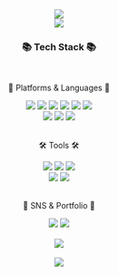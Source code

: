 
<div align=center>
	 <img src="https://capsule-render.vercel.app/api?type=waving&color=auto&height=200&section=header&text=Parksonia%20Github!&fontSize=80" />	
</div>

<div align="center">
  <img src="https://hits.seeyoufarm.com/api/count/incr/badge.svg?url=https%3A%2F%2Fgithub.com%2FParksonia&count_bg=%23FFDAC7&title_bg=%23FFADAD&icon=&icon_color=%23E7E7E7&title=hits&edge_flat=false" />
</div>

<div align=center>
	<h3>📚 Tech Stack 📚</h3>
	<br>
	<p>🍩 Platforms & Languages 🍩</p>
</div>
<div align="center">
 <img src="https://img.shields.io/badge/Java-007396?style=flat&logo=Java&logoColor=white" />
 <img src="https://img.shields.io/badge/HTML5-E34F26?style=flat&logo=HTML5&logoColor=white" />
 <img src="https://img.shields.io/badge/CSS3-1572B6?style=flat&logo=CSS3&logoColor=white" />
 <img src="https://img.shields.io/badge/JavaScript-F7DF1E?style=flat&logo=JS&logoColor=white"/>
 <img src="https://img.shields.io/badge/Spring-6DB33F?style=flat&logo=Spring&logoColor=white"/>
 <img src="https://img.shields.io/badge/SpringBoot-6DB33F?style=flat&logo=SpringBoot&logoColor=white"/>
 <br>
 <img src="https://img.shields.io/badge/Oracle-f80000?style=flat&logo=Oracle&logoColor=white"/>
 <img src="https://img.shields.io/badge/MySQL-4479A1?style=flat&logo=MySQL&logoColor=white"/>
 <!--<img src="https://img.shields.io/badge/Linux-FCC624?style=flat&logo=Linux&logoColor=white"/>
 <img src="https://img.shields.io/badge/AWS-232F3E?style=flat&logo=Linux&logoColor=white"/>-->
 <img src="https://img.shields.io/badge/Bootstrap-7952B3?style=flat&logo=Bootstrap&logoColor=white"/>
</div>
<br>
<div align=center>
 <p>🛠️ Tools 🛠️</p>
</div>
<div align=center>
  <img src="https://img.shields.io/badge/Eclipse IDE-2C2255?style=flat&logo=Eclipse IDE&logoColor=white"/>
  <img src="https://img.shields.io/badge/Visual Studio-5C2D91?style=flat&logo=Visual Studio&logoColor=white"/>
  <img src="https://img.shields.io/badge/Tomcat-F8DC75?style=flat&logo=Tomcat&logoColor=white"/>
  <br>
  <img src="https://img.shields.io/badge/Github-181717?style=flat&logo=Github&logoColor=white"/>
  <img src="https://img.shields.io/badge/Sourcetree-0052CC?style=flat&logo=Sourcetree&logoColor=white"/>
</div>
<br>
<div align=center>
	<p>🎨 SNS & Portfolio 🎨</p>
</div>
<div align=center>
  <img src="https://img.shields.io/badge/Velog-20C997?style=flat&logo=Velog&logoColor=white"/>
  <img src="https://img.shields.io/badge/Portfolio-FFE200?style=flat&logo=Portfolio&logoColor=white"/>
</div>
<div align=center>
	<br>
<img src="https://github-readme-stats.vercel.app/api/top-langs/?username=Parksonia&layout=compact"><br><br>
</div>
<div align=center>
	 <img src="https://capsule-render.vercel.app/api?type=waving&color=auto&height=200&section=footer&fontSize=80" />	
</div>

<!--
**Parksonia/Sonia** is a ✨ _special_ ✨ repository because its `README.md` (this file) appears on your GitHub profile.

Here are some ideas to get you started:

- 🔭 I’m currently working on ...
- 🌱 I’m currently learning ...
- 👯 I’m looking to collaborate on ...
- 🤔 I’m looking for help with ...
- 💬 Ask me about ...
- 📫 How to reach me: ...
- 😄 Pronouns: ...
- ⚡ Fun fact: ...

<img src="https://github-readme-stats.vercel.app/api?username=Parksonia&show_icons=true">
-->
